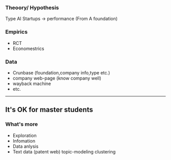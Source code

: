 ### Theoory/ Hypothesis
Type AI Startups -> performance (From A foundation)

### Empirics
- RCT
- Economestrics

### Data
- Crunbase (foundation,company info,type etc.)
- company web-page (know company well)
- wayback machine
- etc.

---
It's OK for master students
---

### What's more
- Exploration
- Infomation
- Data anlysis
- Text data (patent web) topic-modeling clustering